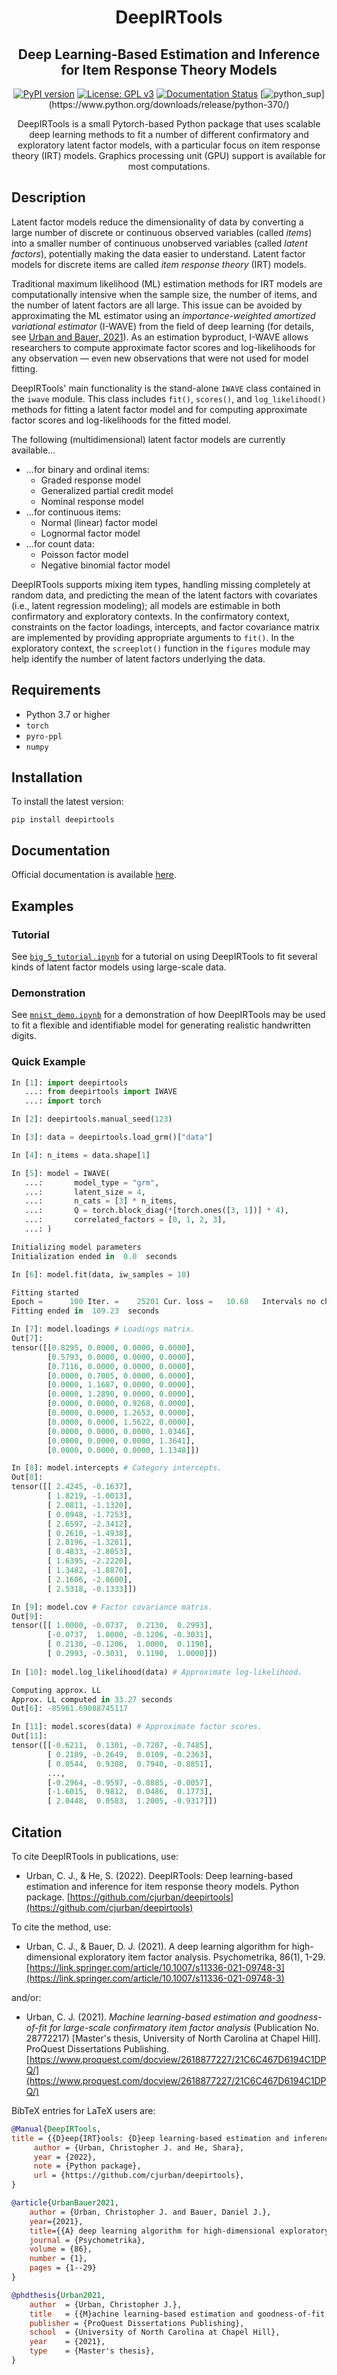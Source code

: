<h1 align='center'>DeepIRTools</h1>
<h2 align='center'>Deep Learning-Based Estimation and Inference for Item Response Theory Models</h2>

<div align="center">

[![PyPI version](https://badge.fury.io/py/deepirtools.svg)](https://badge.fury.io/py/deepirtools)
[![License: GPL v3](https://img.shields.io/badge/License-GPLv3-blue.svg)](https://www.gnu.org/licenses/gpl-3.0)
[![Documentation Status](https://readthedocs.org/projects/deepirtools/badge/?version=latest)](https://deepirtools.readthedocs.io/en/latest/?badge=latest)
[![python_sup](https://img.shields.io/badge/python-3.7+-black.svg?)](https://www.python.org/downloads/release/python-370/)

DeepIRTools is a small Pytorch-based Python package that uses scalable deep learning methods to fit a number of different confirmatory and exploratory latent factor models, with a particular focus on item response theory (IRT) models. Graphics processing unit (GPU) support is available for most computations.

</div>

## Description

Latent factor models reduce the dimensionality of data by converting a large number of discrete or continuous observed variables (called *items*) into a smaller number of continuous unobserved variables (called *latent factors*), potentially making the data easier to understand. Latent factor models for discrete items are called *item response theory* (IRT) models.

Traditional maximum likelihood (ML) estimation methods for IRT models are computationally intensive when the sample size, the number of items, and the number of latent factors are all large. This issue can be avoided by approximating the ML estimator using an *importance-weighted amortized variational estimator* (I-WAVE) from the field of deep learning (for details, see [Urban and Bauer, 2021](https://link.springer.com/article/10.1007/s11336-021-09748-3)). As an estimation byproduct, I-WAVE allows researchers to compute approximate factor scores and log-likelihoods for any observation &mdash; even new observations that were not used for model fitting.

DeepIRTools' main functionality is the stand-alone ``IWAVE`` class contained in the  ``iwave`` module. This class includes ``fit()``, ``scores()``, and ``log_likelihood()`` methods for fitting a latent factor model and for computing approximate factor scores and log-likelihoods for the fitted model.

The following (multidimensional) latent factor models are currently available...

- ...for binary and ordinal items:
  - Graded response model
  - Generalized partial credit model
  - Nominal response model
- ...for continuous items:
  - Normal (linear) factor model
  - Lognormal factor model
- ...for count data:
  - Poisson factor model
  - Negative binomial factor model

DeepIRTools supports mixing item types, handling missing completely at random data, and predicting the mean of the latent factors with covariates (i.e., latent regression modeling); all models are estimable in both confirmatory and exploratory contexts. In the confirmatory context, constraints on the factor loadings, intercepts, and factor covariance matrix are implemented by providing appropriate arguments to ``fit()``. In the exploratory context, the ``screeplot()`` function in the ``figures`` module may help identify the number of latent factors underlying the data.

## Requirements

-  Python 3.7 or higher
-  ``torch``
-  ``pyro-ppl``
-  ``numpy``

## Installation

To install the latest version:

``pip install deepirtools``

## Documentation

Official documentation is available [here](https://deepirtools.readthedocs.io/en/latest/).

## Examples

### Tutorial

See [`big_5_tutorial.ipynb`](https://github.com/cjurban/deepirtools/blob/master/examples/big_5_tutorial.ipynb) for a tutorial on using DeepIRTools to fit several kinds of latent factor models using large-scale data.

### Demonstration

See [`mnist_demo.ipynb`](https://github.com/cjurban/deepirtools/blob/master/examples/mnist_demo.ipynb) for a demonstration of how DeepIRTools may be used to fit a flexible and identifiable model for generating realistic handwritten digits.

### Quick Example

```python
In [1]: import deepirtools
   ...: from deepirtools import IWAVE
   ...: import torch

In [2]: deepirtools.manual_seed(123)

In [3]: data = deepirtools.load_grm()["data"]

In [4]: n_items = data.shape[1]

In [5]: model = IWAVE(
   ...:       model_type = "grm",
   ...:       latent_size = 4,
   ...:       n_cats = [3] * n_items,
   ...:       Q = torch.block_diag(*[torch.ones([3, 1])] * 4),
   ...:       correlated_factors = [0, 1, 2, 3],
   ...: )

Initializing model parameters
Initialization ended in  0.0  seconds

In [6]: model.fit(data, iw_samples = 10)

Fitting started
Epoch =      100 Iter. =    25201 Cur. loss =   10.68   Intervals no change =  100
Fitting ended in  109.23  seconds

In [7]: model.loadings # Loadings matrix.
Out[7]: 
tensor([[0.8295, 0.0000, 0.0000, 0.0000],
        [0.5793, 0.0000, 0.0000, 0.0000],
        [0.7116, 0.0000, 0.0000, 0.0000],
        [0.0000, 0.7005, 0.0000, 0.0000],
        [0.0000, 1.1687, 0.0000, 0.0000],
        [0.0000, 1.2890, 0.0000, 0.0000],
        [0.0000, 0.0000, 0.9268, 0.0000],
        [0.0000, 0.0000, 1.2653, 0.0000],
        [0.0000, 0.0000, 1.5622, 0.0000],
        [0.0000, 0.0000, 0.0000, 1.0346],
        [0.0000, 0.0000, 0.0000, 1.3641],
        [0.0000, 0.0000, 0.0000, 1.1348]])

In [8]: model.intercepts # Category intercepts.
Out[8]: 
tensor([[ 2.4245, -0.1637],
        [ 1.8219, -1.0013],
        [ 2.0811, -1.1320],
        [ 0.0948, -1.7253],
        [ 2.6597, -2.3412],
        [ 0.2610, -1.4938],
        [ 2.8196, -1.3281],
        [ 0.4833, -2.8053],
        [ 1.6395, -2.2220],
        [ 1.3482, -1.8870],
        [ 2.1606, -2.8600],
        [ 2.5318, -0.1333]])

In [9]: model.cov # Factor covariance matrix.
Out[9]: 
tensor([[ 1.0000, -0.0737,  0.2130,  0.2993],
        [-0.0737,  1.0000, -0.1206, -0.3031],
        [ 0.2130, -0.1206,  1.0000,  0.1190],
        [ 0.2993, -0.3031,  0.1190,  1.0000]])
        
In [10]: model.log_likelihood(data) # Approximate log-likelihood.

Computing approx. LL
Approx. LL computed in 33.27 seconds
Out[6]: -85961.69088745117

In [11]: model.scores(data) # Approximate factor scores.
Out[11]: 
tensor([[-0.6211,  0.1301, -0.7207, -0.7485],
        [ 0.2189, -0.2649,  0.0109, -0.2363],
        [ 0.0544,  0.9308,  0.7940, -0.8851],
        ...,
        [-0.2964, -0.9597, -0.8885, -0.0057],
        [-1.6015,  0.9812,  0.0486,  0.1773],
        [ 2.0448,  0.0583,  1.2005, -0.9317]])
```

## Citation

To cite DeepIRTools in publications, use:

* Urban, C. J., & He, S. (2022). DeepIRTools: Deep learning-based estimation and inference for item response theory models. Python package. [https://github.com/cjurban/deepirtools](https://github.com/cjurban/deepirtools)

To cite the method, use:

  * Urban, C. J., & Bauer, D. J. (2021). A deep learning algorithm for high-dimensional exploratory  item factor analysis. Psychometrika, 86(1), 1-29. [https://link.springer.com/article/10.1007/s11336-021-09748-3](https://link.springer.com/article/10.1007/s11336-021-09748-3)
  
  and/or:
  
  * Urban, C. J. (2021). *Machine learning-based estimation and goodness-of-fit for large-scale confirmatory item factor analysis* (Publication No. 28772217) [Master's thesis, University of North Carolina at Chapel Hill]. ProQuest Dissertations Publishing. [https://www.proquest.com/docview/2618877227/21C6C467D6194C1DPQ/](https://www.proquest.com/docview/2618877227/21C6C467D6194C1DPQ/)

BibTeX entries for LaTeX users are:
```bibtex
@Manual{DeepIRTools,
title = {{D}eep{IRT}ools: {D}eep learning-based estimation and inference for item response theory models},
     author = {Urban, Christopher J. and He, Shara},
     year = {2022},
     note = {Python package},
     url = {https://github.com/cjurban/deepirtools},
}
```

```bibtex
@article{UrbanBauer2021,
    author = {Urban, Christopher J. and Bauer, Daniel J.},
    year={2021},
    title={{A} deep learning algorithm for high-dimensional exploratory item factor analysis},
    journal = {Psychometrika},
    volume = {86},
    number = {1},
    pages = {1--29}
}
```

```bibtex
@phdthesis{Urban2021,
    author  = {Urban, Christopher J.},
    title   = {{M}achine learning-based estimation and goodness-of-fit for large-scale confirmatory item factor analysis},
    publisher = {ProQuest Dissertations Publishing},
    school  = {University of North Carolina at Chapel Hill},
    year    = {2021},
    type    = {Master's thesis},
}
```
